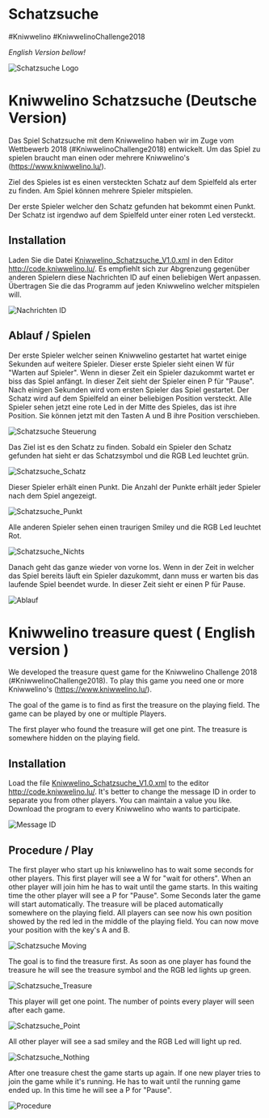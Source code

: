 # Schatzsuche
#Kniwwelino
#KniwwelinoChallenge2018

_English Version bellow!_

![Schatzsuche Logo](Schatzsuche.JPG)

# Kniwwelino Schatzsuche (Deutsche Version)

Das Spiel Schatzsuche mit dem Kniwwelino haben wir im Zuge vom Wettbewerb 2018 (#KniwwelinoChallenge2018) entwickelt.
Um das Spiel zu spielen braucht man einen oder mehrere Kniwwelino's (https://www.kniwwelino.lu/).

Ziel des Spieles ist es einen versteckten Schatz auf dem Spielfeld als erter zu finden. Am Spiel können mehrere Spieler mitspielen.

Der erste Spieler welcher den Schatz gefunden hat bekommt einen Punkt. Der Schatz ist irgendwo auf dem Spielfeld unter einer roten Led versteckt.

## Installation

Laden Sie die Datei [Kniwwelino_Schatzsuche_V1.0.xml](Kniwwelino_Schatzsuche_V1.0.xml) in den Editor http://code.kniwwelino.lu/. Es empfiehlt sich zur Abgrenzung gegenüber anderen Spielern diese Nachrichten ID auf einen beliebigen Wert anpassen. Übertragen Sie die das Programm auf jeden Kniwwelino welcher mitspielen will. 

![Nachrichten ID](Kniwwelino_Nachrichten_ID.JPG)

## Ablauf / Spielen

Der erste Spieler welcher seinen Kniwwelino gestartet hat wartet einige Sekunden auf weitere Spieler. Dieser erste Spieler sieht einen W für "Warten auf Spieler". Wenn in dieser Zeit ein Spieler dazukommt wartet er biss das Spiel anfängt. In dieser Zeit sieht der Spieler einen P für "Pause". Nach einigen Sekunden wird vom ersten Spieler das Spiel gestartet. Der Schatz wird auf dem Spielfeld an einer beliebigen Position versteckt. Alle Spieler sehen jetzt eine rote Led in der Mitte des Spieles, das ist ihre Position. Sie können jetzt mit den Tasten A und B ihre Position verschieben. 

![Schatzsuche Steuerung](Schatzsuche_Steuerung.JPG)

Das Ziel ist es den Schatz zu finden. Sobald ein Spieler den Schatz gefunden hat sieht er das Schatzsymbol und die RGB Led leuchtet grün. 

![Schatzsuche_Schatz](Schatzsuche_Schatz.JPG)

Dieser Spieler erhält einen Punkt. Die Anzahl der Punkte erhält jeder Spieler nach dem Spiel angezeigt.

![Schatzsuche_Punkt](Schatzsuche_Punkt.JPG)

Alle anderen Spieler sehen einen traurigen Smiley und die RGB Led leuchtet Rot. 

![Schatzsuche_Nichts](Schatzsuche_Nichtgefunden.JPG)

Danach geht das ganze wieder von vorne los. Wenn in der Zeit in welcher das Spiel bereits läuft ein Spieler dazukommt, dann muss er warten bis das laufende Spiel beendet wurde. In dieser Zeit sieht er einen P für Pause.

![Ablauf](Kniwwelino_Schatzsuche_Ablauf.JPG)



# Kniwwelino treasure quest ( English version )

We developed the treasure quest game for the Kniwwelino Challenge 2018 (#KniwwelinoChallenge2018).
To play this game you need one or more Kniwwelino's (https://www.kniwwelino.lu/).

The goal of the game is to find as first the treasure on the playing field. The game can be played by one or multiple Players.

The first player who found the treasure will get one pint. The treasure is somewhere hidden on the playing field.

## Installation

Load the file [Kniwwelino_Schatzsuche_V1.0.xml](Kniwwelino_Schatzsuche_V1.0.xml) to the editor http://code.kniwwelino.lu/. It's better to change the message ID in order to separate you from other players. You can maintain a value you like. Download the program to every Kniwwelino who wants to participate. 

![Message ID](Kniwwelino_Nachrichten_ID.JPG)

## Procedure / Play

The first player who start up his kniwwelino has to wait some seconds for other players. This first player will see a W for "wait for others". When an other player will join him he has to wait until the game starts. In this waiting time the other player will see a P for "Pause". Some Seconds later the game will start automatically. The treasure will be placed automatically somewhere on the playing field. All players can see now his own position showed by the red led in the middle of the playing field. You can now move your position with the key's A and B.

![Schatzsuche Moving](Schatzsuche_Steuerung.JPG)

The goal is to find the treasure first. As soon as one player has found the treasure he will see the treasure symbol and the RGB led lights up green.

![Schatzsuche_Treasure](Schatzsuche_Schatz.JPG)

This player will get one point. The number of points every player will seen after each game.

![Schatzsuche_Point](Schatzsuche_Punkt.JPG)

All other player will see a sad smiley and the RGB Led will light up red.

![Schatzsuche_Nothing](Schatzsuche_Nichtgefunden.JPG)

After one treasure chest the game starts up again. If one new player tries to join the game while it's running. He has to wait until the running game ended up. In this time he will see a P for "Pause".

![Procedure](Kniwwelino_Schatzsuche_Ablauf.JPG)




